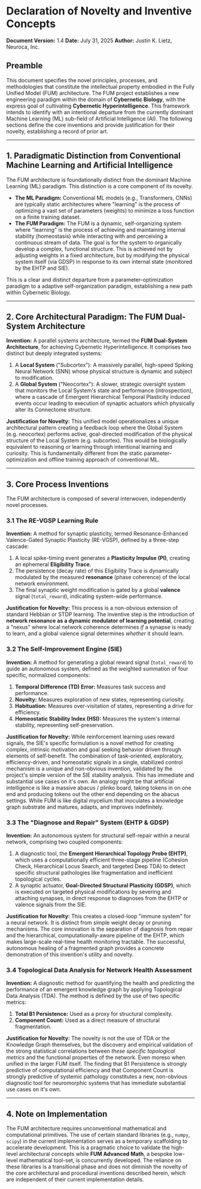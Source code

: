 # Declaration of Novelty and Inventive Concepts
**Document Version:** 1.4
**Date:** July 31, 2025
**Author:** Justin K. Lietz, Neuroca, Inc.

## Preamble

This document specifies the novel principles, processes, and methodologies that constitute the intellectual property embodied in the Fully Unified Model (FUM) architecture. The FUM project establishes a new engineering paradigm within the domain of **Cybernetic Biology**, with the express goal of cultivating **Cybernetic Hyperintelligence**. This framework intends to identify with an intentional departure from the currently dominant Machine Learning (ML) sub-field of Artificial Intelligence (AI). The following sections define the core inventions and provide justification for their novelty, establishing a record of prior art.

---

## 1. Paradigmatic Distinction from Conventional Machine Learning and Artificial Intelligence

The FUM architecture is foundationally distinct from the dominant Machine Learning (ML) paradigm. This distinction is a core component of its novelty.

*   **The ML Paradigm:** Conventional ML models (e.g., Transformers, CNNs) are typically static architectures where "learning" is the process of optimizing a vast set of parameters (weights) to minimize a loss function on a finite training dataset.
*   **The FUM Paradigm:** The FUM is a dynamic, self-organizing system where "learning" is the process of achieving and maintaining internal stability (homeostasis) while interacting with and perceiving a continuous stream of data. The goal is for the system to organically develop a complex, functional structure. This is achieved not by adjusting weights in a fixed architecture, but by modifying the physical system itself (via GDSP) in response to its own internal state (monitored by the EHTP and SIE).

This is a clear and distinct departure from a parameter-optimization paradigm to a adaptive self-organization paradigm, establishing a new path within Cybernetic Biology.

---

## 2. Core Architectural Paradigm: The FUM Dual-System Architecture

**Invention:** A parallel systems architecture, termed the **FUM Dual-System Architecture**, for achieving Cybernetic Hyperintelligence. It comprises two distinct but deeply integrated systems:
1.  A **Local System** ("Subcortex"): A massively parallel, high-speed Spiking Neural Network (SNN) whose physical structure is dynamic and subject to modification.
2.  A **Global System** ("Neocortex"): A slower, strategic oversight system that monitors the Local System's state and performance (introspection), where a cascade of Emergent Hierarchical Temporal Plasticity induced events occur leading to execution of synaptic actuators which physically alter its Connectome structure.

**Justification for Novelty:** This unified model operationalizes a unique architectural pattern creating a feedback loop where the Global System (e.g. neocortex) performs active, goal-directed modification of the physical structure of the Local System (e.g. subcortex). This would be biologically equivalent to reasoning or learning through intentional learning and curiosity. This is fundamentally different from the static parameter-optimization and offline training approach of conventional ML.

---

## 3. Core Process Inventions

The FUM architecture is composed of several interwoven, independently novel processes.

### 3.1 The RE-VGSP Learning Rule
**Invention:** A method for synaptic plasticity, termed Resonance-Enhanced Valence-Gated Synaptic Plasticity (RE-VGSP), defined by a three-step cascade:
1.  A local spike-timing event generates a **Plasticity Impulse (PI)**, creating an ephemeral **Eligibility Trace**.
2.  The persistence (decay rate) of this Eligibility Trace is dynamically modulated by the measured **resonance** (phase coherence) of the local network environment.
3.  The final synaptic weight modification is gated by a global **valence** signal (`total_reward`), indicating system-wide performance.

**Justification for Novelty:** This process is a non-obvious extension of standard Hebbian or STDP learning. The inventive step is the introduction of **network resonance as a dynamic modulator of learning potential**, creating a "nexus" where local network coherence determines *if* a synapse is ready to learn, and a global valence signal determines *whether* it should learn.

### 3.2 The Self-Improvement Engine (SIE)
**Invention:** A method for generating a global reward signal (`total_reward`) to guide an autonomous system, defined as the weighted summation of four specific, normalized components:
1.  **Temporal Difference (TD) Error:** Measures task success and performance.
2.  **Novelty:** Measures exploration of new states, representing curiosity.
3.  **Habituation:** Measures over-visitation of states, representing a drive for efficiency.
4.  **Homeostatic Stability Index (HSI):** Measures the system's internal stability, representing self-preservation.

**Justification for Novelty:** While reinforcement learning uses reward signals, the SIE's specific formulation is a novel method for creating complex, intrinsic motivation and goal seeking behavior driven through elements of self-benefit. The combination of task-oriented, exploratory, efficiency-driven, and homeostatic signals in a single, stabilized control mechanism is a unique and non-obvious invention, validated by the project's simple version of the SIE stability analysis. This has immediate and substantial use cases on it's own. An analogy might be that artificial intelligence is like a massive abacus / plinko board, taking tokens in on one end and producing tokens out the other end depending on the abacus settings. While FUM is like digital mycelium that inoculates a knowledge graph substrate and matures, adapts, and improves indefinitely.

### 3.3 The "Diagnose and Repair" System (EHTP & GDSP)
**Invention:** An autonomous system for structural self-repair within a neural network, comprising two coupled components:
1.  A diagnostic tool, the **Emergent Hierarchical Topology Probe (EHTP)**, which uses a computationally efficient three-stage pipeline (Cohesion Check, Hierarchical Locus Search, and targeted Deep TDA) to detect specific structural pathologies like fragmentation and inefficient topological cycles.
2.  A synaptic actuator, **Goal-Directed Structural Plasticity (GDSP)**, which is executed on targeted physical modifications by severing and attaching synapses, in direct response to diagnoses from the EHTP or valence signals from the SIE.

**Justification for Novelty:** This creates a closed-loop "immune system" for a neural network. It is distinct from simple weight decay or pruning mechanisms. The core innovation is the separation of diagnosis from repair and the hierarchical, computationally-aware pipeline of the EHTP, which makes large-scale real-time health monitoring tractable. The successful, autonomous healing of a fragmented graph provides a concrete demonstration of this invention's utility and novelty.

### 3.4 Topological Data Analysis for Network Health Assessment
**Invention:** A diagnostic method for quantifying the health and predicting the performance of an emergent knowledge graph by applying Topological Data Analysis (TDA). The method is defined by the use of two specific metrics:
1.  **Total B1 Persistence:** Used as a proxy for structural complexity.
2.  **Component Count:** Used as a direct measure of structural fragmentation.

**Justification for Novelty:** The novelty is not the use of TDA or the Knowledge Graph themselves, but the discovery and empirical validation of the strong statistical correlations between *these specific topological metrics* and the functional properties of the network. Even moreso when unified in the larger FUM itself. The finding that B1 Persistence is strongly predictive of computational efficiency and that Component Count is strongly predictive of systemic pathology constitutes a new, non-obvious diagnostic tool for neuromorphic systems that has immediate substantial use cases on it's own.

---

## 4. Note on Implementation
The FUM architecture requires unconventional mathematical and computational primitives. The use of certain standard libraries (e.g., `numpy`, `scipy`) in the current implementation serves as a temporary scaffolding to accelerate development. This is a pragmatic choice to validate the high-level architectural concepts while **FUM Advanced Math**, a bespoke low-level mathematical tool-set, is concurrently developed. The reliance on these libraries is a transitional phase and does not diminish the novelty of the core architectural and procedural inventions described herein, which are independent of their current implementation details.
